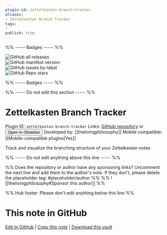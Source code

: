 ```yaml
---
plugin-id: zettelkasten-branch-tracker
aliases:
- Zettelkasten Branch Tracker
tags: 
- 
publish: true
---
```


%% ----- Badges ----- %%

![GitHub all releases](https://img.shields.io/github/downloads/thelivingphilosophy/zettelkasten-branch-tracker/total?color=573E7A&logo=github&style=for-the-badge)   
![GitHub manifest version](https://img.shields.io/github/manifest-json/v/thelivingphilosophy/zettelkasten-branch-tracker?color=573E7A&logo=github&style=for-the-badge)   
![GitHub issues by-label](https://img.shields.io/github/issues/thelivingphilosophy/zettelkasten-branch-tracker/help%20wanted?color=573E7A&logo=github&style=for-the-badge)   
![GitHub Repo stars](https://img.shields.io/github/stars/thelivingphilosophy/zettelkasten-branch-tracker?color=573E7A&logo=github&style=for-the-badge)

%% ----- Badges ----- %%

%% ----- Do not edit this section ----- %%

# Zettelkasten Branch Tracker

Plugin ID: `zettelkasten-branch-tracker`
Links: [GitHub repository](https://github.com/thelivingphilosophy/zettelkasten-branch-tracker) or [<button id=HH>Open in Obsidian</button>](obsidian://show-plugin?id=zettelkasten-branch-tracker)
Developed by: [[thelivingphilosophy]]
Mobile compatible: [[Mobile-compatible plugins|Yes]]

Track and visualize the branching structure of your Zettelkasten notes

%% ----- Do not edit anything above this line ----- %% 

%% Does the repository or author have any sponsoring links? Uncomment the next line and add them to the author's note. If they don't, please delete the placeholder tag: #placeholder/author %%
%% ![[thelivingphilosophy#Sponsor this author]] %%

%% Hub footer: Please don't edit anything below this line %%

# This note in GitHub

<span class="git-footer">[Edit In GitHub](https://github.dev/obsidian-community/obsidian-hub/blob/main/02%20-%20Community%20Expansions/02.05%20All%20Community%20Expansions/Plugins/zettelkasten-branch-tracker.md "git-hub-edit-note") | [Copy this note](https://raw.githubusercontent.com/obsidian-community/obsidian-hub/main/02%20-%20Community%20Expansions/02.05%20All%20Community%20Expansions/Plugins/zettelkasten-branch-tracker.md "git-hub-copy-note") | [Download this vault](https://github.com/obsidian-community/obsidian-hub/archive/refs/heads/main.zip "git-hub-download-vault") </span>
